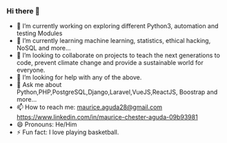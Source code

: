### Hi there 👋

<!--
**mauricechesteraguda/mauricechesteraguda** is a ✨ _special_ ✨ repository because its `README.md` (this file) appears on your GitHub profile.

Here are some ideas to get you started:
-->
- 🔭 I’m currently working on exploring different Python3, automation and testing Modules
- 🌱 I’m currently learning machine learning, statistics, ethical hacking, NoSQL and more...
- 👯 I’m looking to collaborate on projects to teach the next generations to code, prevent climate change and provide a sustainable world for everyone.
- 🤔 I’m looking for help with any of the above.
- 💬 Ask me about Python,PHP,PostgreSQL,Django,Laravel,VueJS,ReactJS, Boostrap and more...
- 📫 How to reach me: maurice.aguda28@gmail.com https://www.linkedin.com/in/maurice-chester-aguda-09b93981
- 😄 Pronouns: He/Him
- ⚡ Fun fact: I love playing basketball.

